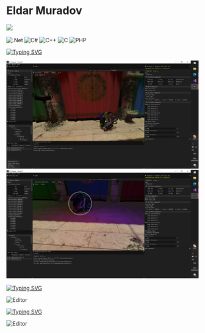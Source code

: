 # Eldar Muradov

![](https://komarev.com/ghpvc/?username=EldarMuradov)

![.Net](https://img.shields.io/badge/.NET-5C2D91?style=for-the-badge&logo=.net&logoColor=white) ![C#](https://img.shields.io/badge/c%23-%23239120.svg?style=for-the-badge&logo=c-sharp&logoColor=white) ![C++](https://img.shields.io/badge/c++-%2300599C.svg?style=for-the-badge&logo=c%2B%2B&logoColor=white)
![C](https://img.shields.io/badge/c-%2300599C.svg?style=for-the-badge&logo=c&logoColor=white) ![PHP](https://img.shields.io/badge/php-%23777BB4.svg?style=for-the-badge&logo=php&logoColor=white)

[![Typing SVG](https://readme-typing-svg.herokuapp.com?color=%2336BCF7&lines=Software+Engineer)](https://git.io/typing-svg)

<picture>
 <source media="(prefers-color-scheme: dark)" srcset="SC12.png">
 <source media="(prefers-color-scheme: light)" srcset="SC12.png">
 <img alt="Editor" src="SC12.png">
</picture>

<picture>
 <source media="(prefers-color-scheme: dark)" srcset="SC13.png">
 <source media="(prefers-color-scheme: light)" srcset="SC13.png">
 <img alt="Editor" src="SC13.png">
</picture>

[![Typing SVG](https://readme-typing-svg.herokuapp.com?color=%2336BCF7&lines=Game+Engines+developer)](https://git.io/typing-svg)

<picture>
 <source media="(prefers-color-scheme: dark)" srcset="https://github.com/EldarMuradov/StrangeBattlegrounds/blob/master/M.png">
 <source media="(prefers-color-scheme: light)" srcset="https://github.com/EldarMuradov/StrangeBattlegrounds/blob/master/M.png">
 <img alt="Editor" src="https://github.com/EldarMuradov/StrangeBattlegrounds/blob/master/M.png">
</picture>

[![Typing SVG](https://readme-typing-svg.herokuapp.com?color=%2336BCF7&lines=System+Programmer)](https://git.io/typing-svg)

<picture>
 <source media="(prefers-color-scheme: dark)" srcset="https://github.com/EldarMuradov/StrangeBattlegrounds/blob/master/N.png">
 <source media="(prefers-color-scheme: light)" srcset="https://github.com/EldarMuradov/StrangeBattlegrounds/blob/master/N.png">
 <img alt="Editor" src="https://github.com/EldarMuradov/StrangeBattlegrounds/blob/master/N.png">
</picture>
